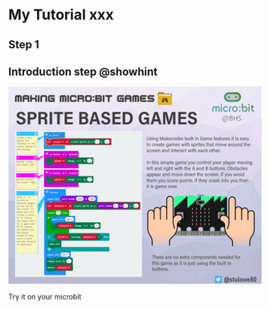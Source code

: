 # My Tutorial xxx

## Step 1

## Introduction step @showhint
![Lights flashing](https://github.com/start2code-app/mytutorial/blob/master/docs/static/games-sprite.jpg?raw=true)





Try it on your microbit

<script src="https://makecode.com/gh-pages-embed.js"></script><script>makeCodeRender("{{ site.makecode.home_url }}", "{{ site.github.owner_name }}/{{ site.github.repository_name }}");</script>

